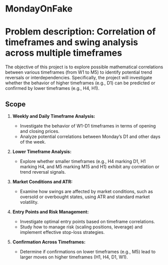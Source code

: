 # MondayOnFake

# Problem description: Correlation of timeframes and swing analysis across multiple timeframes

The objective of this project is to explore possible mathematical correlations between various timeframes (from W1 to M5) to identify potential trend reversals or interdependencies. Specifically, the project will investigate whether the behavior of higher timeframes (e.g., D1) can be predicted or confirmed by lower timeframes (e.g., H4, H1).

## Scope

1. **Weekly and Daily Timeframe Analysis:**
   - Investigate the behavior of W1-D1 timeframes in terms of opening and closing prices.
   - Analyze potential correlations between Monday’s D1 and other days of the week.

2. **Lower Timeframe Analysis:**
   - Explore whether smaller timeframes (e.g., H4 marking D1, H1 marking H4, and M5 marking M15 and H1) exhibit any correlation or trend reversal signals.

3. **Market Conditions and ATR:**
   - Examine how swings are affected by market conditions, such as oversold or overbought states, using ATR and standard market volatility.

4. **Entry Points and Risk Management:**
   - Investigate optimal entry points based on timeframe correlations.
   - Study how to manage risk (scaling positions, leverage) and implement effective stop-loss strategies.

5. **Confirmation Across Timeframes:**
   - Determine if confirmations on lower timeframes (e.g., M5) lead to larger moves on higher timeframes (H1, H4, D1, W1).

